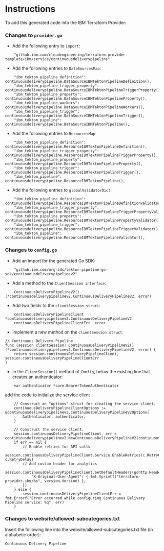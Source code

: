 # Instructions

To add this generated code into the IBM Terraform Provider:

### Changes to `provider.go`

- Add the following entry to `import`:
```
	"github.ibm.com/cloudengineering/terraform-provider-template/ibm/service/continuousdeliverypipeline"
```

- Add the following entries to `DataSourcesMap`:
```
    "ibm_tekton_pipeline_definition": continuousdeliverypipeline.DataSourceIBMTektonPipelineDefinition(),
    "ibm_tekton_pipeline_trigger_property": continuousdeliverypipeline.DataSourceIBMTektonPipelineTriggerProperty(),
    "ibm_tekton_pipeline_property": continuousdeliverypipeline.DataSourceIBMTektonPipelineProperty(),
    "ibm_tekton_pipeline_workers": continuousdeliverypipeline.DataSourceIBMTektonPipelineWorkers(),
    "ibm_tekton_pipeline_trigger": continuousdeliverypipeline.DataSourceIBMTektonPipelineTrigger(),
    "ibm_tekton_pipeline": continuousdeliverypipeline.DataSourceIBMTektonPipeline(),
```

- Add the following entries to `ResourcesMap`:
```
    "ibm_tekton_pipeline_definition": continuousdeliverypipeline.ResourceIBMTektonPipelineDefinition(),
    "ibm_tekton_pipeline_trigger_property": continuousdeliverypipeline.ResourceIBMTektonPipelineTriggerProperty(),
    "ibm_tekton_pipeline_property": continuousdeliverypipeline.ResourceIBMTektonPipelineProperty(),
    "ibm_tekton_pipeline_trigger": continuousdeliverypipeline.ResourceIBMTektonPipelineTrigger(),
    "ibm_tekton_pipeline": continuousdeliverypipeline.ResourceIBMTektonPipeline(),
```

- Add the following entries to `globalValidatorDict`:
``` 
    "ibm_tekton_pipeline_definition": continuousdeliverypipeline.ResourceIBMTektonPipelineDefinitionValidator(),
    "ibm_tekton_pipeline_trigger_property": continuousdeliverypipeline.ResourceIBMTektonPipelineTriggerPropertyValidator(),
    "ibm_tekton_pipeline_property": continuousdeliverypipeline.ResourceIBMTektonPipelinePropertyValidator(),
    "ibm_tekton_pipeline_trigger": continuousdeliverypipeline.ResourceIBMTektonPipelineTriggerValidator(),
    "ibm_tekton_pipeline": continuousdeliverypipeline.ResourceIBMTektonPipelineValidator(),
```

### Changes to `config.go`

- Add an import for the generated Go SDK:
```
    "github.ibm.com/org-ids/tekton-pipeline-go-sdk/continuousdeliverypipelinev2"
```

- Add a method to the `ClientSession interface`:
```
    ContinuousDeliveryPipelineV2()   (*continuousdeliverypipelinev2.ContinuousDeliveryPipelineV2, error)
```

- Add two fields to the `clientSession struct`:
```
    continuousDeliveryPipelineClient     *continuousdeliverypipelinev2.ContinuousDeliveryPipelineV2
    continuousDeliveryPipelineClientErr  error
```

- Implement a new method on the `clientSession struct`:
```
// Continuous Delivery Pipeline
func (session clientSession) ContinuousDeliveryPipelineV2() (*continuousdeliverypipelinev2.ContinuousDeliveryPipelineV2, error) {
    return session.continuousDeliveryPipelineClient, session.continuousDeliveryPipelineClientErr
}
```

- In the `ClientSession()` method of `Config`, below the existing line that creates an authenticator:
```
    var authenticator *core.BearerTokenAuthenticator
```
  add the code to initialize the service client
```
    // Construct an "options" struct for creating the service client.
    continuousDeliveryPipelineClientOptions := &continuousdeliverypipelinev2.ContinuousDeliveryPipelineV2Options{
        Authenticator: authenticator,
    }

    // Construct the service client.
    session.continuousDeliveryPipelineClient, err = continuousdeliverypipelinev2.NewContinuousDeliveryPipelineV2(continuousDeliveryPipelineClientOptions)
    if err == nil {
        // Enable retries for API calls
        session.continuousDeliveryPipelineClient.Service.EnableRetries(c.RetryCount, c.RetryDelay)
        // Add custom header for analytics
        session.continuousDeliveryPipelineClient.SetDefaultHeaders(gohttp.Header{
            "X-Original-User-Agent": { fmt.Sprintf("terraform-provider-ibm/%s", version.Version) },
        })
    } else {
        session.continuousDeliveryPipelineClientErr = fmt.Errorf("Error occurred while configuring Continuous Delivery Pipeline service: %q", err)
    }
```

### Changes to website/allowed-subcategories.txt  

Insert the following line into the website/allowed-subcategories.txt file (in alphabetic order):

```
Continuous Delivery Pipeline
``` 
